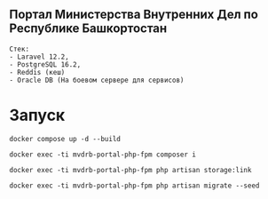 ## Портал Министерства Внутренних Дел по Республике Башкортостан

````
Стек:
- Laravel 12.2,
- PostgreSQL 16.2,
- Reddis (кеш)
- Oracle DB (На боевом сервере для сервисов)
````
# Запуск

````
docker compose up -d --build

docker exec -ti mvdrb-portal-php-fpm composer i

docker exec -ti mvdrb-portal-php-fpm php artisan storage:link

docker exec -ti mvdrb-portal-php-fpm php artisan migrate --seed

````
